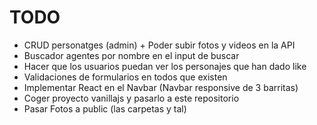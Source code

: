 # TODO

- CRUD personatges (admin) + Poder subir fotos y videos en la API
- Buscador agentes por nombre en el input de buscar
- Hacer que los usuarios puedan ver los personajes que han dado like
- Validaciones de formularios en todos que existen
- Implementar React en el Navbar (Navbar responsive de 3 barritas)
- Coger proyecto vanillajs y pasarlo a este repositorio
- Pasar Fotos a public (las carpetas y tal)
